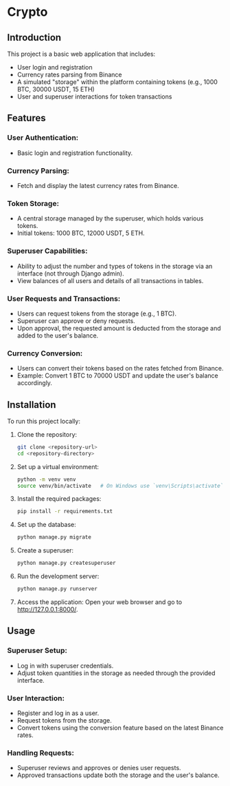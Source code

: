 # Crypto

## Introduction
This project is a basic web application that includes:
- User login and registration
- Currency rates parsing from Binance
- A simulated "storage" within the platform containing tokens (e.g., 1000 BTC, 30000 USDT, 15 ETH)
- User and superuser interactions for token transactions

## Features
### User Authentication:
- Basic login and registration functionality.

### Currency Parsing:
- Fetch and display the latest currency rates from Binance.

### Token Storage:
- A central storage managed by the superuser, which holds various tokens.
- Initial tokens: 1000 BTC, 12000 USDT, 5 ETH.

### Superuser Capabilities:
- Ability to adjust the number and types of tokens in the storage via an interface (not through Django admin).
- View balances of all users and details of all transactions in tables.

### User Requests and Transactions:
- Users can request tokens from the storage (e.g., 1 BTC).
- Superuser can approve or deny requests.
- Upon approval, the requested amount is deducted from the storage and added to the user's balance.

### Currency Conversion:
- Users can convert their tokens based on the rates fetched from Binance.
- Example: Convert 1 BTC to 70000 USDT and update the user's balance accordingly.

## Installation
To run this project locally:

1. Clone the repository:
    ```bash
    git clone <repository-url>
    cd <repository-directory>
    ```

2. Set up a virtual environment:
    ```bash
    python -m venv venv
    source venv/bin/activate   # On Windows use `venv\Scripts\activate`
    ```

3. Install the required packages:
    ```bash
    pip install -r requirements.txt
    ```

4. Set up the database:
    ```bash
    python manage.py migrate
    ```

5. Create a superuser:
    ```bash
    python manage.py createsuperuser
    ```

6. Run the development server:
    ```bash
    python manage.py runserver
    ```

7. Access the application:
    Open your web browser and go to http://127.0.0.1:8000/.

## Usage
### Superuser Setup:
- Log in with superuser credentials.
- Adjust token quantities in the storage as needed through the provided interface.

### User Interaction:
- Register and log in as a user.
- Request tokens from the storage.
- Convert tokens using the conversion feature based on the latest Binance rates.

### Handling Requests:
- Superuser reviews and approves or denies user requests.
- Approved transactions update both the storage and the user's balance.